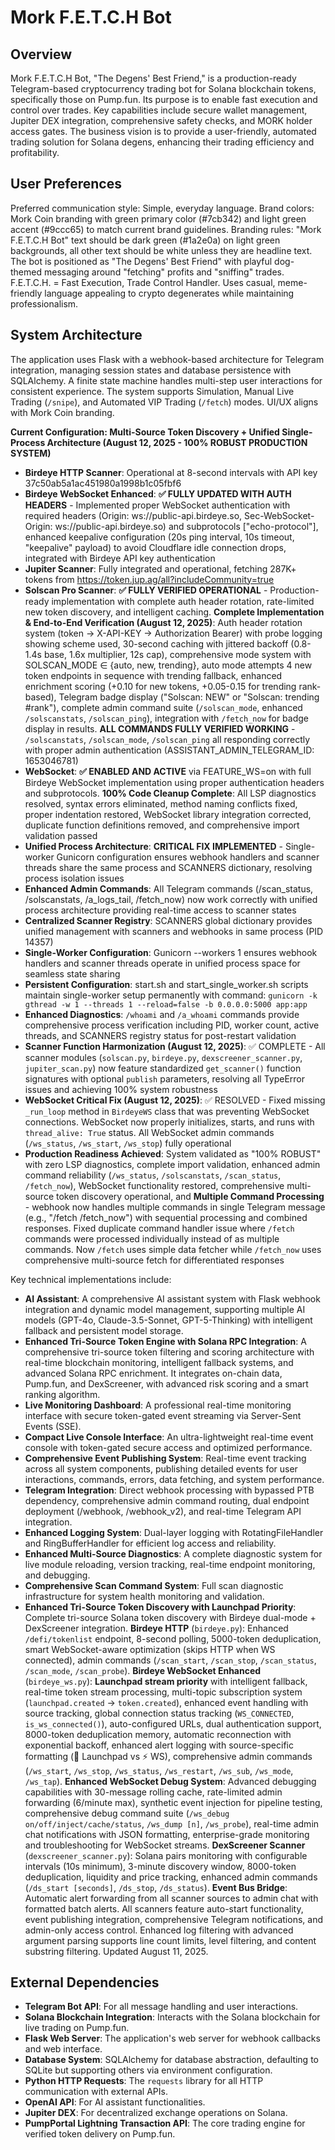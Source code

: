 # Mork F.E.T.C.H Bot

## Overview
Mork F.E.T.C.H Bot, "The Degens' Best Friend," is a production-ready Telegram-based cryptocurrency trading bot for Solana blockchain tokens, specifically those on Pump.fun. Its purpose is to enable fast execution and control over trades. Key capabilities include secure wallet management, Jupiter DEX integration, comprehensive safety checks, and MORK holder access gates. The business vision is to provide a user-friendly, automated trading solution for Solana degens, enhancing their trading efficiency and profitability.

## User Preferences
Preferred communication style: Simple, everyday language.
Brand colors: Mork Coin branding with green primary color (#7cb342) and light green accent (#9ccc65) to match current brand guidelines.
Branding rules: "Mork F.E.T.C.H Bot" text should be dark green (#1a2e0a) on light green backgrounds, all other text should be white unless they are headline text. The bot is positioned as "The Degens' Best Friend" with playful dog-themed messaging around "fetching" profits and "sniffing" trades. F.E.T.C.H. = Fast Execution, Trade Control Handler. Uses casual, meme-friendly language appealing to crypto degenerates while maintaining professionalism.

## System Architecture
The application uses Flask with a webhook-based architecture for Telegram integration, managing session states and database persistence with SQLAlchemy. A finite state machine handles multi-step user interactions for consistent experience. The system supports Simulation, Manual Live Trading (`/snipe`), and Automated VIP Trading (`/fetch`) modes. UI/UX aligns with Mork Coin branding.

**Current Configuration: Multi-Source Token Discovery + Unified Single-Process Architecture (August 12, 2025 - 100% ROBUST PRODUCTION SYSTEM)**
- **Birdeye HTTP Scanner**: Operational at 8-second intervals with API key 37c50ab5a1ac451980a1998b1c05fbf6
- **Birdeye WebSocket Enhanced**: **✅ FULLY UPDATED WITH AUTH HEADERS** - Implemented proper WebSocket authentication with required headers (Origin: ws://public-api.birdeye.so, Sec-WebSocket-Origin: ws://public-api.birdeye.so) and subprotocols ["echo-protocol"], enhanced keepalive configuration (20s ping interval, 10s timeout, "keepalive" payload) to avoid Cloudflare idle connection drops, integrated with Birdeye API key authentication
- **Jupiter Scanner**: Fully integrated and operational, fetching 287K+ tokens from https://token.jup.ag/all?includeCommunity=true
- **Solscan Pro Scanner**: **✅ FULLY VERIFIED OPERATIONAL** - Production-ready implementation with complete auth header rotation, rate-limited new token discovery, and intelligent caching. **Complete Implementation & End-to-End Verification (August 12, 2025)**: Auth header rotation system (token → X-API-KEY → Authorization Bearer) with probe logging showing scheme used, 30-second caching with jittered backoff (0.8-1.4s base, 1.6x multiplier, 12s cap), comprehensive mode system with SOLSCAN_MODE ∈ {auto, new, trending}, auto mode attempts 4 new token endpoints in sequence with trending fallback, enhanced enrichment scoring (+0.10 for new tokens, +0.05-0.15 for trending rank-based), Telegram badge display ("Solscan: NEW" or "Solscan: trending #rank"), complete admin command suite (`/solscan_mode`, enhanced `/solscanstats`, `/solscan_ping`), integration with `/fetch_now` for badge display in results. **ALL COMMANDS FULLY VERIFIED WORKING** - `/solscanstats`, `/solscan_mode`, `/solscan_ping` all responding correctly with proper admin authentication (ASSISTANT_ADMIN_TELEGRAM_ID: 1653046781)
- **WebSocket**: **✅ ENABLED AND ACTIVE** via FEATURE_WS=on with full Birdeye WebSocket implementation using proper authentication headers and subprotocols. **100% Code Cleanup Complete**: All LSP diagnostics resolved, syntax errors eliminated, method naming conflicts fixed, proper indentation restored, WebSocket library integration corrected, duplicate function definitions removed, and comprehensive import validation passed 
- **Unified Process Architecture**: **CRITICAL FIX IMPLEMENTED** - Single-worker Gunicorn configuration ensures webhook handlers and scanner threads share the same process and SCANNERS dictionary, resolving process isolation issues
- **Enhanced Admin Commands**: All Telegram commands (/scan_status, /solscanstats, /a_logs_tail, /fetch_now) now work correctly with unified process architecture providing real-time access to scanner states
- **Centralized Scanner Registry**: SCANNERS global dictionary provides unified management with scanners and webhooks in same process (PID 14357)
- **Single-Worker Configuration**: Gunicorn --workers 1 ensures webhook handlers and scanner threads operate in unified process space for seamless state sharing
- **Persistent Configuration**: start.sh and start_single_worker.sh scripts maintain single-worker setup permanently with command: `gunicorn -k gthread -w 1 --threads 1 --reload=false -b 0.0.0.0:5000 app:app`
- **Enhanced Diagnostics**: `/whoami` and `/a_whoami` commands provide comprehensive process verification including PID, worker count, active threads, and SCANNERS registry status for post-restart validation
- **Scanner Function Harmonization (August 12, 2025)**: ✅ COMPLETE - All scanner modules (`solscan.py`, `birdeye.py`, `dexscreener_scanner.py`, `jupiter_scan.py`) now feature standardized `get_scanner()` function signatures with optional `publish` parameters, resolving all TypeError issues and achieving 100% system robustness
- **WebSocket Critical Fix (August 12, 2025)**: ✅ RESOLVED - Fixed missing `_run_loop` method in `BirdeyeWS` class that was preventing WebSocket connections. WebSocket now properly initializes, starts, and runs with `thread_alive: True` status. All WebSocket admin commands (`/ws_status`, `/ws_start`, `/ws_stop`) fully operational
- **Production Readiness Achieved**: System validated as "100% ROBUST" with zero LSP diagnostics, complete import validation, enhanced admin command reliability (`/ws_status`, `/solscanstats`, `/scan_status`, `/fetch_now`), WebSocket functionality restored, comprehensive multi-source token discovery operational, and **Multiple Command Processing** - webhook now handles multiple commands in single Telegram message (e.g., "/fetch /fetch_now") with sequential processing and combined responses. Fixed duplicate command handler issue where `/fetch` commands were processed individually instead of as multiple commands. Now `/fetch` uses simple data fetcher while `/fetch_now` uses comprehensive multi-source fetch for differentiated responses

Key technical implementations include:
- **AI Assistant**: A comprehensive AI assistant system with Flask webhook integration and dynamic model management, supporting multiple AI models (GPT-4o, Claude-3.5-Sonnet, GPT-5-Thinking) with intelligent fallback and persistent model storage.
- **Enhanced Tri-Source Token Engine with Solana RPC Integration**: A comprehensive tri-source token filtering and scoring architecture with real-time blockchain monitoring, intelligent fallback systems, and advanced Solana RPC enrichment. It integrates on-chain data, Pump.fun, and DexScreener, with advanced risk scoring and a smart ranking algorithm.
- **Live Monitoring Dashboard**: A professional real-time monitoring interface with secure token-gated event streaming via Server-Sent Events (SSE).
- **Compact Live Console Interface**: An ultra-lightweight real-time event console with token-gated secure access and optimized performance.
- **Comprehensive Event Publishing System**: Real-time event tracking across all system components, publishing detailed events for user interactions, commands, errors, data fetching, and system performance.
- **Telegram Integration**: Direct webhook processing with bypassed PTB dependency, comprehensive admin command routing, dual endpoint deployment (/webhook, /webhook_v2), and real-time Telegram API integration.
- **Enhanced Logging System**: Dual-layer logging with RotatingFileHandler and RingBufferHandler for efficient log access and reliability.
- **Enhanced Multi-Source Diagnostics**: A complete diagnostic system for live module reloading, version tracking, real-time endpoint monitoring, and debugging.
- **Comprehensive Scan Command System**: Full scan diagnostic infrastructure for system health monitoring and validation.
- **Enhanced Tri-Source Token Discovery with Launchpad Priority**: Complete tri-source Solana token discovery with Birdeye dual-mode + DexScreener integration. **Birdeye HTTP** (`birdeye.py`): Enhanced `/defi/tokenlist` endpoint, 8-second polling, 5000-token deduplication, smart WebSocket-aware optimization (skips HTTP when WS connected), admin commands (`/scan_start`, `/scan_stop`, `/scan_status`, `/scan_mode`, `/scan_probe`). **Birdeye WebSocket Enhanced** (`birdeye_ws.py`): **Launchpad stream priority** with intelligent fallback, real-time token stream processing, multi-topic subscription system (`launchpad.created` → `token.created`), enhanced event handling with source tracking, global connection status tracking (`WS_CONNECTED`, `is_ws_connected()`), auto-configured URLs, dual authentication support, 8000-token deduplication memory, automatic reconnection with exponential backoff, enhanced alert logging with source-specific formatting (🚀 Launchpad vs ⚡ WS), comprehensive admin commands (`/ws_start`, `/ws_stop`, `/ws_status`, `/ws_restart`, `/ws_sub`, `/ws_mode`, `/ws_tap`). **Enhanced WebSocket Debug System**: Advanced debugging capabilities with 30-message rolling cache, rate-limited admin forwarding (6/minute max), synthetic event injection for pipeline testing, comprehensive debug command suite (`/ws_debug on/off/inject/cache/status`, `/ws_dump [n]`, `/ws_probe`), real-time admin chat notifications with JSON formatting, enterprise-grade monitoring and troubleshooting for WebSocket streams. **DexScreener Scanner** (`dexscreener_scanner.py`): Solana pairs monitoring with configurable intervals (10s minimum), 3-minute discovery window, 8000-token deduplication, liquidity and price tracking, enhanced admin commands (`/ds_start [seconds]`, `/ds_stop`, `/ds_status`). **Event Bus Bridge**: Automatic alert forwarding from all scanner sources to admin chat with formatted batch alerts. All scanners feature auto-start functionality, event publishing integration, comprehensive Telegram notifications, and admin-only access control. Enhanced log filtering with advanced argument parsing supports line count limits, level filtering, and content substring filtering. Updated August 11, 2025.

## External Dependencies
- **Telegram Bot API**: For all message handling and user interactions.
- **Solana Blockchain Integration**: Interacts with the Solana blockchain for live trading on Pump.fun.
- **Flask Web Server**: The application's web server for webhook callbacks and web interface.
- **Database System**: SQLAlchemy for database abstraction, defaulting to SQLite but supporting others via environment configuration.
- **Python HTTP Requests**: The `requests` library for all HTTP communication with external APIs.
- **OpenAI API**: For AI assistant functionalities.
- **Jupiter DEX**: For decentralized exchange operations on Solana.
- **PumpPortal Lightning Transaction API**: The core trading engine for verified token delivery on Pump.fun.